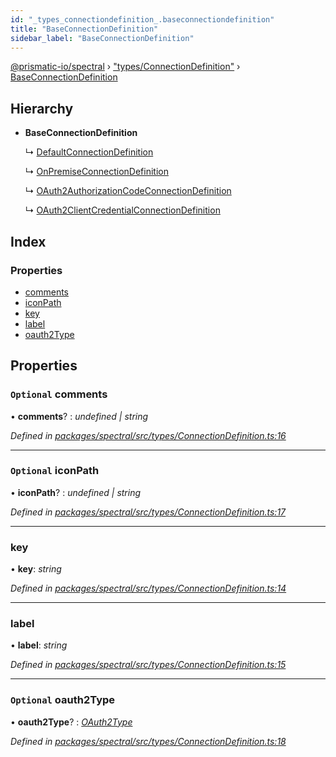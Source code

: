 ```yaml
---
id: "_types_connectiondefinition_.baseconnectiondefinition"
title: "BaseConnectionDefinition"
sidebar_label: "BaseConnectionDefinition"
---
```


[@prismatic-io/spectral](../index.md) › ["types/ConnectionDefinition"](../modules/_types_connectiondefinition_.md) › [BaseConnectionDefinition](_types_connectiondefinition_.baseconnectiondefinition.md)

## Hierarchy

* **BaseConnectionDefinition**

  ↳ [DefaultConnectionDefinition](_types_connectiondefinition_.defaultconnectiondefinition.md)

  ↳ [OnPremiseConnectionDefinition](_types_connectiondefinition_.onpremiseconnectiondefinition.md)

  ↳ [OAuth2AuthorizationCodeConnectionDefinition](_types_connectiondefinition_.oauth2authorizationcodeconnectiondefinition.md)

  ↳ [OAuth2ClientCredentialConnectionDefinition](_types_connectiondefinition_.oauth2clientcredentialconnectiondefinition.md)

## Index

### Properties

* [comments](_types_connectiondefinition_.baseconnectiondefinition.md#optional-comments)
* [iconPath](_types_connectiondefinition_.baseconnectiondefinition.md#optional-iconpath)
* [key](_types_connectiondefinition_.baseconnectiondefinition.md#key)
* [label](_types_connectiondefinition_.baseconnectiondefinition.md#label)
* [oauth2Type](_types_connectiondefinition_.baseconnectiondefinition.md#optional-oauth2type)

## Properties

### `Optional` comments

• **comments**? : *undefined | string*

*Defined in [packages/spectral/src/types/ConnectionDefinition.ts:16](https://github.com/prismatic-io/spectral/blob/v8.1.0/packages/spectral/src/types/ConnectionDefinition.ts#L16)*

___

### `Optional` iconPath

• **iconPath**? : *undefined | string*

*Defined in [packages/spectral/src/types/ConnectionDefinition.ts:17](https://github.com/prismatic-io/spectral/blob/v8.1.0/packages/spectral/src/types/ConnectionDefinition.ts#L17)*

___

###  key

• **key**: *string*

*Defined in [packages/spectral/src/types/ConnectionDefinition.ts:14](https://github.com/prismatic-io/spectral/blob/v8.1.0/packages/spectral/src/types/ConnectionDefinition.ts#L14)*

___

###  label

• **label**: *string*

*Defined in [packages/spectral/src/types/ConnectionDefinition.ts:15](https://github.com/prismatic-io/spectral/blob/v8.1.0/packages/spectral/src/types/ConnectionDefinition.ts#L15)*

___

### `Optional` oauth2Type

• **oauth2Type**? : *[OAuth2Type](../enums/_types_connectiondefinition_.oauth2type.md)*

*Defined in [packages/spectral/src/types/ConnectionDefinition.ts:18](https://github.com/prismatic-io/spectral/blob/v8.1.0/packages/spectral/src/types/ConnectionDefinition.ts#L18)*
